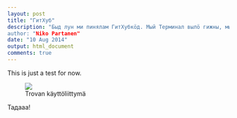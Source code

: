 ```yaml
---
layout: post
title: "ГитХуб"
description: "Быд лун ми пинялам ГитХубкӧд. Мый Терминал вылӧ гижны, мыйля менам файл некытчӧ оз пыр.
author: "Niko Partanen"
date: "10 Aug 2014"
output: html_document
comments: true
---
```


This is just a test for now.

<figure>
	<img src="http://farm9.staticflickr.com/8426/7758832526_cc8f681e48_c.jpg">
	<figcaption>Trovan käyttöliittymä</figcaption>
</figure>

Тадааа!
